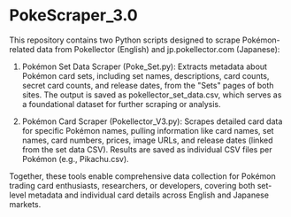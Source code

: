 # PokeScraper_3.0

This repository contains two Python scripts designed to scrape Pokémon-related data from Pokellector (English) and jp.pokellector.com (Japanese):
1. Pokémon Set Data Scraper (Poke_Set.py): Extracts metadata about Pokémon card sets, including set names, descriptions, card counts, secret card counts, and release dates, from the "Sets" pages of both sites. The output is saved as pokellector_set_data.csv, which serves as a foundational dataset for further scraping or analysis.

2. Pokémon Card Scraper (Pokellector_V3.py): Scrapes detailed card data for specific Pokémon names, pulling information like card names, set names, card numbers, prices, image URLs, and release dates (linked from the set data CSV). Results are saved as individual CSV files per Pokémon (e.g., Pikachu.csv).

Together, these tools enable comprehensive data collection for Pokémon trading card enthusiasts, researchers, or developers, covering both set-level metadata and individual card details across English and Japanese markets.

